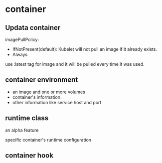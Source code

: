 # container

## Updata container

imagePullPolicy:

* IfNotPresent(default): Kubelet will not pull an image if it already exists.
* Always

use :latest tag for image and it will be pulled every time it was used.

## container environment

* an image and one or more volumes    
* container's information  
* other information like service host and port  

## runtime class  

an alpha feature  

specific container's runtime configuration  

## container hook


